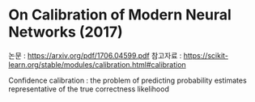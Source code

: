# On Calibration of Modern Neural Networks (2017)
논문 : https://arxiv.org/pdf/1706.04599.pdf
참고자료 :  https://scikit-learn.org/stable/modules/calibration.html#calibration

Confidence calibration : the problem of predicting probability estimates representative of the true correctness likelihood
